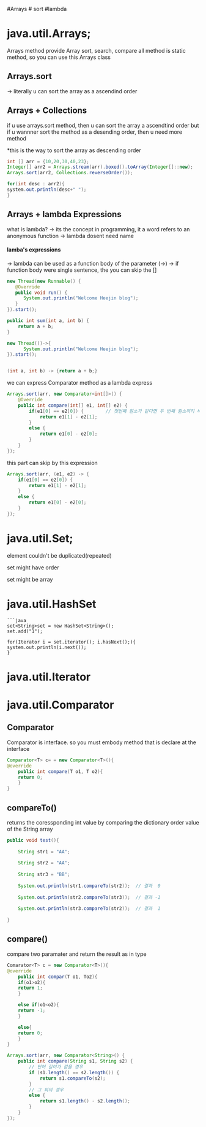 #Arrays # sort #lambda

java.util.Arrays;
===================
Arrays method provide Array sort, search, compare
all method is static method, so you can use this Arrays class

## Arrays.sort 
-> literally u can sort the array as a ascendind order

## Arrays + Collections
if u use arrays.sort method, then u can sort the array a ascendtind order
but if u wannner sort the method as a desending order, then u need more method

*this is the way to sort the array as descending order

```java
int [] arr = {10,20,30,40,23};
Integer[] arr2 = Arrays.stream(arr).boxed().toArray(Integer[]::new);
Arrays.sort(arr2, Collections.reverseOrder());

for(int desc : arr2){
system.out.println(desc+" ");
}
```
## Arrays + lambda Expressions
what is lambda?
-> its the concept in programming, it a word refers to an anonymous function
-> lambda dosent need name

#### lamba's expressions
-> lambda can be used as a function body of the parameter (->)
-> if function body were single sentence, the you can skip the []

```java
new Thread(new Runnable() {
   @Override
   public void run() { 
      System.out.println("Welcome Heejin blog"); 
   }
}).start();

public int sum(int a, int b) {
	return a + b;
}
```


```java
new Thread(()->{
      System.out.println("Welcome Heejin blog");
}).start();


(int a, int b) -> {return a + b;}
```

we can express Comparator method as a lambda express
```java
Arrays.sort(arr, new Comparator<int[]>() {		
	@Override
	public int compare(int[] e1, int[] e2) {
		if(e1[0] == e2[0]) {		// 첫번째 원소가 같다면 두 번째 원소끼리 비교
			return e1[1] - e2[1];
		}
		else {
			return e1[0] - e2[0];
		}
	}
});
```
this part can skip by this expression

```java
Arrays.sort(arr, (e1, e2) -> {
	if(e1[0] == e2[0]) {
		return e1[1] - e2[1];
	}
	else {
		return e1[0] - e2[0];
	}
});
```
java.util.Set;
===================

element couldn't be duplicated(repeated)

set might have order

set might be array


# java.util.HashSet
	```java
	set<String>set = new HashSet<String>();
	set.add("1");

	for(Iterator i = set.iterator(); i.hasNext();){
	system.out.println(i.next());
	}

# java.util.Iterator

java.util.Comparator<T>
======================

## Comparator

Comparator is interface. so you must embody method that is declare at the interface

```java
Comparator<T> c= = new Comparator<T>(){
@override
	public int compare(T o1, T o2){
	return 0;
	}
}
```
## compareTo()
returns the coressponding int value by comparing the dictionary order value of the String array

```java
public void test(){ 
 
    String str1 = "AA"; 
 
    String str2 = "AA"; 
 
    String str3 = "BB"; 
 
    System.out.println(str1.compareTo(str2));  // 결과  0 
 
    System.out.println(str2.compareTo(str3));  // 결과 -1 
 
    System.out.println(str3.compareTo(str2));  // 결과  1 
 
}
```
 
## compare()
compare two paramater and return the result as  in type

```java
Comarator<T> c = new Comparator<T>(){
@override
	public int compar(T o1, To2){
	if(o1>o2){
	return 1;
	}

	else if(o1<o2){
	return -1;
	}

	else{
	return 0;
	}
}
```

```java
Arrays.sort(arr, new Comparator<String>() {
	public int compare(String s1, String s2) {
		// 단어 길이가 같을 경우 
		if (s1.length() == s2.length()) {
			return s1.compareTo(s2);
		} 
		// 그 외의 경우 
		else {
			return s1.length() - s2.length();
		}
	}
});
